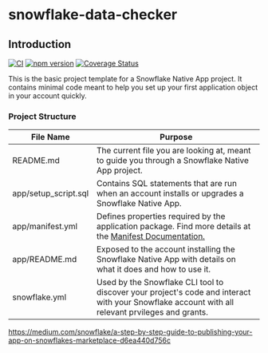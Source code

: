# snowflake-data-checker

## Introduction

[![CI](https://github.com/samdouble/snowflake-data-checker/actions/workflows/checks.yml/badge.svg)](https://github.com/samdouble/snowflake-data-checker/actions/workflows/checks.yml)
[![npm version](https://img.shields.io/npm/v/snowflake-data-checker.svg?style=flat)](https://www.npmjs.org/package/snowflake-data-checker)
[![Coverage Status](https://coveralls.io/repos/samdouble/snowflake-data-checker/badge.svg?branch=master&service=github)](https://coveralls.io/github/samdouble/snowflake-data-checker?branch=master)

This is the basic project template for a Snowflake Native App project. It contains minimal code meant to help you set up your first application object in your account quickly.

### Project Structure

| File Name                   | Purpose                                             |
| --------------------------- | --------------------------------------------------- |
| README.md                   | The current file you are looking at, meant to guide you through a Snowflake Native App project. |
| app/setup_script.sql        | Contains SQL statements that are run when an account installs or upgrades a Snowflake Native App. |
| app/manifest.yml            | Defines properties required by the application package. Find more details at the [Manifest Documentation.](https://docs.snowflake.com/en/developer-guide/native-apps/creating-manifest) |
| app/README.md               | Exposed to the account installing the Snowflake Native App with details on what it does and how to use it. |
| snowflake.yml               | Used by the Snowflake CLI tool to discover your project's code and interact with your Snowflake account with all relevant prvileges and grants. |

https://medium.com/snowflake/a-step-by-step-guide-to-publishing-your-app-on-snowflakes-marketplace-d6ea440d756c
